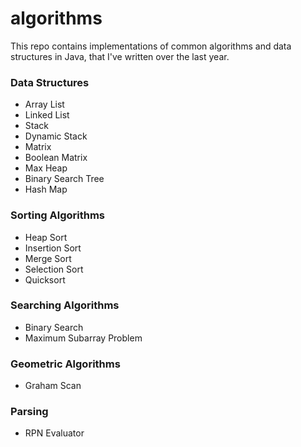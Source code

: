 # algorithms
This repo contains implementations of common algorithms and data structures in Java, that I've written over the last year.

### Data Structures
- Array List
- Linked List
- Stack
- Dynamic Stack
- Matrix
- Boolean Matrix
- Max Heap
- Binary Search Tree
- Hash Map

### Sorting Algorithms
- Heap Sort
- Insertion Sort
- Merge Sort
- Selection Sort
- Quicksort

### Searching Algorithms
- Binary Search
- Maximum Subarray Problem

### Geometric Algorithms
- Graham Scan

### Parsing
- RPN Evaluator
